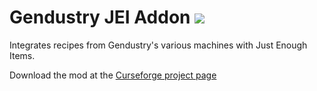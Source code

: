 # Gendustry JEI Addon [![](http://cf.way2muchnoise.eu/full_301364_downloads.svg)](https://minecraft.curseforge.com/projects/gendustry-jei-addon)

Integrates recipes from Gendustry's various machines with Just Enough Items.

Download the mod at the [Curseforge project page](https://minecraft.curseforge.com/projects/gendustry-jei-addon)
